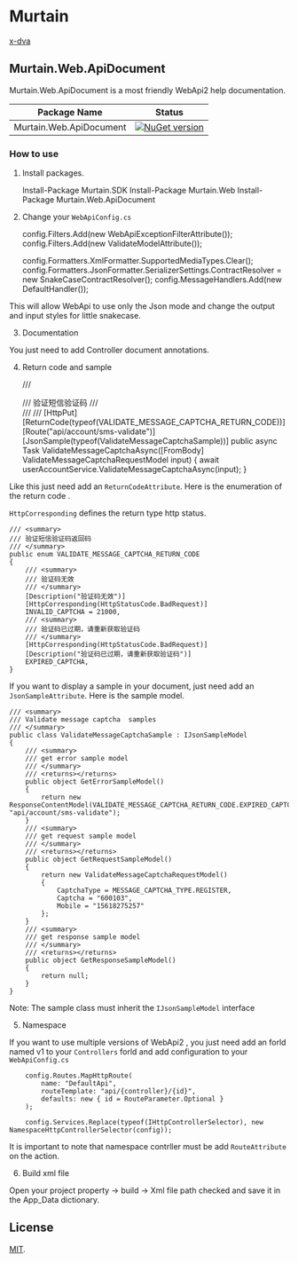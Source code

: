 # Murtain

[x-dva](http://www.x-dva.com/)

## Murtain.Web.ApiDocument
Murtain.Web.ApiDocument is a most friendly WebApi2 help documentation.

|Package Name           | Status                |
|-----------------------|-----------------------|
|Murtain.Web.ApiDocument|[![NuGet version](https://d25lcipzij17d.cloudfront.net/badge.svg?id=nu&type=6&v=1.0.0.21&x2=0)](https://www.nuget.org/packages/Murtain.Web.ApiDocument)|

### How to use

1. Install packages.

    Install-Package Murtain.SDK
    Install-Package Murtain.Web
    Install-Package Murtain.Web.ApiDocument

2. Change your `WebApiConfig.cs `

    config.Filters.Add(new WebApiExceptionFilterAttribute());
    config.Filters.Add(new ValidateModelAttribute());
            
    config.Formatters.XmlFormatter.SupportedMediaTypes.Clear();
    config.Formatters.JsonFormatter.SerializerSettings.ContractResolver = new SnakeCaseContractResolver();
    config.MessageHandlers.Add(new DefaultHandler());

This will allow WebApi to use only the Json mode and change the output and input styles for little snakecase.

3. Documentation

You just need to add Controller document annotations.

4. Return code and sample

    /// <summary>
    /// 验证短信验证码
    /// </summary>
    /// <param name="input"></param>
    /// <returns></returns>
    [HttpPut]
    [ReturnCode(typeof(VALIDATE_MESSAGE_CAPTCHA_RETURN_CODE))]
    [Route("api/account/sms-validate")]
    [JsonSample(typeof(ValidateMessageCaptchaSample))]
    public async Task ValidateMessageCaptchaAsync([FromBody] ValidateMessageCaptchaRequestModel input)
    {
        await userAccountService.ValidateMessageCaptchaAsync(input);
    }

Like this just need add an `ReturnCodeAttribute`. Here is the enumeration of the return code .

`HttpCorresponding` defines the return type http status.

    /// <summary>
    /// 验证短信验证码返回码
    /// </summary>
    public enum VALIDATE_MESSAGE_CAPTCHA_RETURN_CODE
    {
        /// <summary>
        /// 验证码无效
        /// </summary>
        [Description("验证码无效")]
        [HttpCorresponding(HttpStatusCode.BadRequest)]
        INVALID_CAPTCHA = 21000,
        /// <summary>
        /// 验证码已过期，请重新获取验证码
        /// </summary>
        [HttpCorresponding(HttpStatusCode.BadRequest)]
        [Description("验证码已过期，请重新获取验证码")]
        EXPIRED_CAPTCHA,
    }

If you want to display a sample in your document, just need add an `JsonSampleAttribute`. Here is the sample model.

    /// <summary>
    /// Validate message captcha  samples
    /// </summary>
    public class ValidateMessageCaptchaSample : IJsonSampleModel
    {
        /// <summary>
        /// get error sample model
        /// </summary>
        /// <returns></returns>
        public object GetErrorSampleModel()
        {
            return new ResponseContentModel(VALIDATE_MESSAGE_CAPTCHA_RETURN_CODE.EXPIRED_CAPTCHA, "api/account/sms-validate");
        }
        /// <summary>
        /// get request sample model
        /// </summary>
        /// <returns></returns>
        public object GetRequestSampleModel()
        {
            return new ValidateMessageCaptchaRequestModel()
            {
                CaptchaType = MESSAGE_CAPTCHA_TYPE.REGISTER,
                Captcha = "600103",
                Mobile = "15618275257"
            };
        }
        /// <summary>
        /// get response sample model
        /// </summary>
        /// <returns></returns>
        public object GetResponseSampleModel()
        {
            return null;
        }
    }

Note: The sample class must inherit the `IJsonSampleModel` interface

5. Namespace

If you want to use multiple versions of WebApi2 , you just need add an forld named v1 to your `Controllers` forld and add configuration to your `WebApiConfig.cs`

        config.Routes.MapHttpRoute(
            name: "DefaultApi",
            routeTemplate: "api/{controller}/{id}",
            defaults: new { id = RouteParameter.Optional }
        );

        config.Services.Replace(typeof(IHttpControllerSelector), new NamespaceHttpControllerSelector(config));

It is important to note that namespace contrller must be add `RouteAttribute` on the action.

6. Build xml file

Open your project property -> build -> Xml file path checked and save it in the App_Data dictionary.


## License

[MIT](LICENSE).
